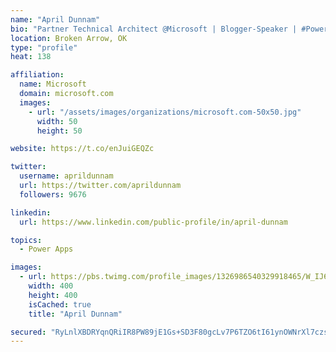 ```yaml
---
name: "April Dunnam"
bio: "Partner Technical Architect @Microsoft | Blogger-Speaker | #PowerApps, #PowerAutomate, #Office365, #SharePoint | #WIT | #Karaoke Queen"
location: Broken Arrow, OK
type: "profile"
heat: 138

affiliation:
  name: Microsoft
  domain: microsoft.com
  images:
    - url: "/assets/images/organizations/microsoft.com-50x50.jpg"
      width: 50
      height: 50

website: https://t.co/enJuiGEQZc

twitter:
  username: aprildunnam
  url: https://twitter.com/aprildunnam
  followers: 9676

linkedin:
  url: https://www.linkedin.com/public-profile/in/april-dunnam

topics:
  - Power Apps

images:
  - url: https://pbs.twimg.com/profile_images/1326986540329918465/W_IJ6Ih2_400x400.jpg
    width: 400
    height: 400
    isCached: true
    title: "April Dunnam"

secured: "RyLnlXBDRYqnQRiIR8PW89jE1Gs+SD3F80gcLv7P6TZO6tI61ynOWNrXl7czsglPT0jcAEYw0yMvEc8MS712vnWowRE6PbdVWrAQi3pajupWaxYKgGIpCW9ZdD5O13vix08GOX9caBXS6JCTHj6GWXEUDsVhDZwEF/D9xgtuC+2bDMinGg4q4IVtvKMZGBF/+wS9/AJK0576BcQQM91YOpJeDgqxJZ3PcxkglcD4SFa++SFZzaKThG0vWNzI44ByWeMjIh6L03U7nKfsU2HNL5jTgMCOQeLpEA3kEpfCj7Cal2GsATiXvpTaJdcFT4ecHEwV4D6/2abIOyFRR+IbjbaFamRjH7sX5VO8HVeXSZowlEbzGIPf6woSUNHe89DutgGaG4WLY/w0MzTVyb9JKFbGUprqy/9lbmGdxlC0J2I=;G8Ae/ngnUQeoHWFNSdK3/Q=="
---
```


